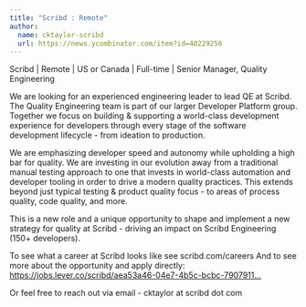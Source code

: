 ```yaml
---
title: "Scribd : Remote"
author:
  name: cktaylor-scribd
  url: https://news.ycombinator.com/item?id=40229256
---
```

Scribd | Remote | US or Canada | Full-time | Senior Manager, Quality Engineering

We are looking for an experienced engineering leader to lead QE at Scribd. The Quality Engineering team is part of our larger Developer Platform group. Together we focus on building &amp; supporting a world-class development experience for developers through every stage of the software development lifecycle - from ideation to production.

We are emphasizing developer speed and autonomy while upholding a high bar for quality. We are investing in our evolution away from a traditional manual testing approach to one that invests in world-class automation and developer tooling in order to drive a modern quality practices. This extends beyond just typical testing &amp; product quality focus - to areas of process quality, code quality, and more.

This is a new role and a unique opportunity to shape and implement a new strategy for quality at Scribd - driving an impact on Scribd Engineering (150+ developers).

To see what a career at Scribd looks like see scribd.com&#x2F;careers 
And to see more about the opportunity and apply directly: <a href="https:&#x2F;&#x2F;jobs.lever.co&#x2F;scribd&#x2F;aea53a46-04e7-4b5c-bcbc-7907911fc762" rel="nofollow">https:&#x2F;&#x2F;jobs.lever.co&#x2F;scribd&#x2F;aea53a46-04e7-4b5c-bcbc-7907911...</a>

Or feel free to reach out via email -  cktaylor at scribd dot com
